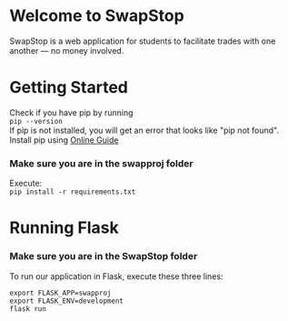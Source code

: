 # Welcome to SwapStop

SwapStop is a web application for students to facilitate trades with one another — no money involved. 

# Getting Started

Check if you have pip by running <br/>
`pip --version` <br/>
If pip is not installed, you will get an error that looks like "pip not found". Install pip using [Online Guide](https://www.geeksforgeeks.org/download-and-install-pip-latest-version/) <br/>

### Make sure you are in the swapproj folder

Execute: <br/>
`pip install -r requirements.txt`

# Running Flask

### Make sure you are in the SwapStop folder

To run our application in Flask, execute these three lines: <br/>

`export FLASK_APP=swapproj` <br/>
`export FLASK_ENV=development` <br/>
`flask run`